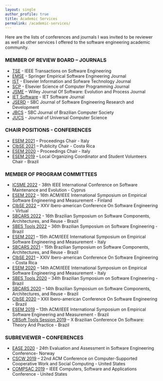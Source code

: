 ```yaml
---
layout: single
author_profile: true
title: Academic Services
permalink: /academic-services/
---
```


Here are the lists of conferences and journals I was invited to be reviewer as well as other services I offered to the software engineering academic community.

### MEMBER OF REVIEW BOARD – JOURNALS
- [TSE]() - IEEE Transactions on Software Engineering
- [EMSE]() - Springer Empirical Software Engineering Journal
- [IST]() - Elsevier Information and Sofware Technology Journal
- [SCP]() - Elsevier Science of Computer Programming Journal
- [JSME]() – Willey Journal Of Software: Evolution and Process Journal
- [IET Software]() - IET Software Journal
- [JSERD]() - SBC Journal of Software Engineering Research and Development
- [JBCS]() - SBC Journal of Brazilian Computer Society
- [JUCS]() - Journal of Universal Computer Science
 
### CHAIR POSITIONS - CONFERENCES
- [ESEM 2021]() – Proceedings Chair - Italy
- [CIbSE 2021]() – Publicity Chair - Costa Rica
- [ESEM 2020]() – Proceedings Chair - Italy
- [ESEM 2019]() – Local Organizing Coordinator and Student Volunteers Chair - Brazil
 
### MEMBER OF PROGRAM COMMITTEES
- [ICSME 2022]() - 38th IEEE International Conference on Software Maintenance and Evolution - Cyprus
- [ESEM 2022]() – 16th ACM/IEEE International Symposium on Empirical Software Engineering and Measurement - Finland
- [CIbSE 2022]() – XXV Ibero-american Conference On Software Engineering - Virtual
- [SBCARS 2022]() - 16th Brazilian Symposium on Software Components, Architectures, and Reuse - Brazil
- [SBES Tools 2022]() – 36th Brazilian Symposium on Software Engineering - Brazil
- [ESEM 2021]() – 15th ACM/IEEE International Symposium on Empirical Software Engineering and Measurement - Italy
- [SBCARS 2021]() - 15th Brazilian Symposium on Software Components, Architectures, and Reuse - Brazil
- [CIbSE 2021]() – XXIV Ibero-american Conference On Software Engineering - Costa Rica
- [ESEM 2020]() – 14th ACM/IEEE International Symposium on Empirical Software Engineering and Measurement - Italy
- [SBES Tools 2020]() – 34th Brazilian Symposium on Software Engineering - Brazil
- [SBCARS 2020]() – 14th Brazilian Symposium on Software Components, Architectures, and Reuse - Brazil
- [CIbSE 2020]() – XXII Ibero-american Conference On Software Engineering - Brazil
- [ESEM 2019]() – 13th ACM/IEEE International Symposium on Empirical Software Engineering and Measurement - Brazil
- [CBSoft Tools Session 2019]() – X Brazilian Conference On Software: Theory And Practice - Brazil
 
### SUBREVIEWER – CONFERENCES
- [EASE 2020](https://www.ntnu.edu/web/ease2020) - 24th Evaluation and Assessment in Software Engineering Conference- Norway
- [CSCW 2019]() – 22nd ACM Conference on Computer-Supported Cooperative Work and Social Computing - United States
- [COMPSAC 2019]() – IEEE Computers, Software and Applications Conference - United States
